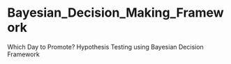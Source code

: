 # Bayesian_Decision_Making_Framework
Which Day to Promote? Hypothesis Testing using Bayesian Decision Framework
